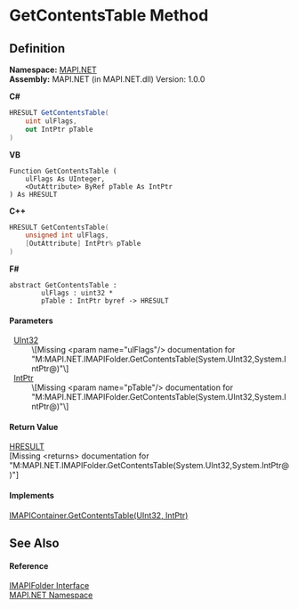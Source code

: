 # GetContentsTable Method




## Definition
**Namespace:** <a href="5bef4637-66f8-16d4-e5f4-4d0da57a1538.md">MAPI.NET</a>  
**Assembly:** MAPI.NET (in MAPI.NET.dll) Version: 1.0.0

**C#**
``` C#
HRESULT GetContentsTable(
	uint ulFlags,
	out IntPtr pTable
)
```
**VB**
``` VB
Function GetContentsTable ( 
	ulFlags As UInteger,
	<OutAttribute> ByRef pTable As IntPtr
) As HRESULT
```
**C++**
``` C++
HRESULT GetContentsTable(
	unsigned int ulFlags, 
	[OutAttribute] IntPtr% pTable
)
```
**F#**
``` F#
abstract GetContentsTable : 
        ulFlags : uint32 * 
        pTable : IntPtr byref -> HRESULT 
```



#### Parameters
<dl><dt>  <a href="https://learn.microsoft.com/dotnet/api/system.uint32" target="_blank" rel="noopener noreferrer">UInt32</a></dt><dd>\[Missing &lt;param name="ulFlags"/&gt; documentation for "M:MAPI.NET.IMAPIFolder.GetContentsTable(System.UInt32,System.IntPtr@)"\]</dd><dt>  <a href="https://learn.microsoft.com/dotnet/api/system.intptr" target="_blank" rel="noopener noreferrer">IntPtr</a></dt><dd>\[Missing &lt;param name="pTable"/&gt; documentation for "M:MAPI.NET.IMAPIFolder.GetContentsTable(System.UInt32,System.IntPtr@)"\]</dd></dl>

#### Return Value
<a href="50596607-a328-ef10-6ea9-0448fbb7d197.md">HRESULT</a>  
\[Missing &lt;returns&gt; documentation for "M:MAPI.NET.IMAPIFolder.GetContentsTable(System.UInt32,System.IntPtr@)"\]

#### Implements
<a href="e92fabd0-740f-da0f-41c3-00a82fb629c2.md">IMAPIContainer.GetContentsTable(UInt32, IntPtr)</a>  


## See Also


#### Reference
<a href="a5eb5918-6571-0710-67c7-a210d1ad706f.md">IMAPIFolder Interface</a>  
<a href="5bef4637-66f8-16d4-e5f4-4d0da57a1538.md">MAPI.NET Namespace</a>  
